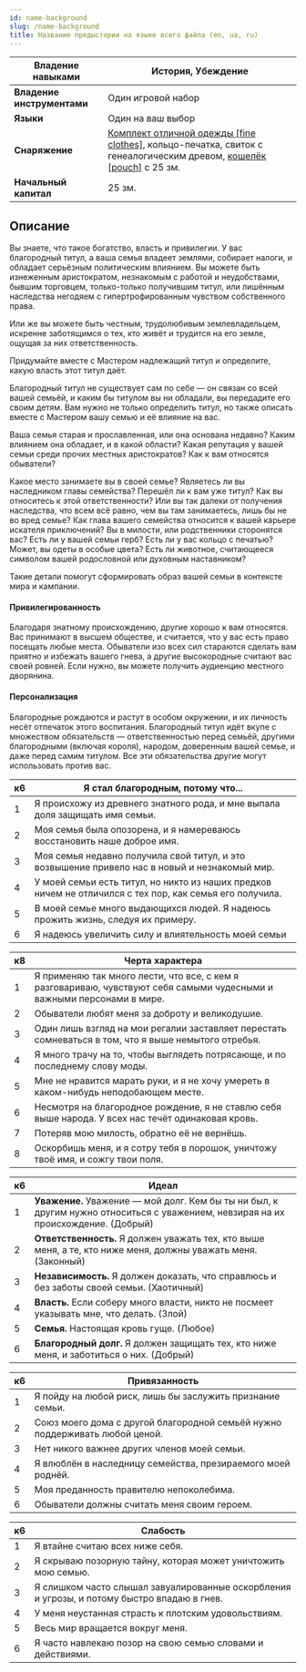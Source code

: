 ```yaml
---
id: name-background
slug: /name-background
title: Название предыстории на языке всего файла (en, ua, ru)
---
```

| **Владение навыками**      | История, Убеждение                                                                                                                                                                        |
| -------------------------- | ----------------------------------------------------------------------------------------------------------------------------------------------------------------------------------------- |
| **Владение инструментами** | Один игровой набор                                                                                                                                                                        |
| **Языки**                  | Один на ваш выбор                                                                                                                                                                         |
| **Снаряжение**             | [Комплект отличной одежды [fine clothes]](https://ttg.club/items/fine_clothes), кольцо-печатка, свиток с генеалогическим древом, [кошелёк [pouch]](https://ttg.club/items/pouch) с 25 зм. |
| **Начальный капитал**      | 25 зм.                                                                                                                                                                                    |
## Описание
Вы знаете, что такое богатство, власть и привилегии. У вас благородный титул, а ваша семья владеет землями, собирает налоги, и обладает серьёзным политическим влиянием. Вы можете быть изнеженным аристократом, незнакомым с работой и неудобствами, бывшим торговцем, только-только получившим титул, или лишённым наследства негодяем с гипертрофированным чувством собственного права.

Или же вы можете быть честным, трудолюбивым землевладельцем, искренне заботящимся о тех, кто живёт и трудится на его земле, ощущая за них ответственность.

Придумайте вместе с Мастером надлежащий титул и определите, какую власть этот титул даёт.

Благородный титул не существует сам по себе — он связан со всей вашей семьёй, и каким бы титулом вы ни обладали, вы передадите его своим детям. Вам нужно не только определить титул, но также описать вместе с Мастером вашу семью и её влияние на вас.

Ваша семья старая и прославленная, или она основана недавно? Каким влиянием она обладает, и в какой области? Какая репутация у вашей семьи среди прочих местных аристократов? Как к вам относятся обыватели?

Какое место занимаете вы в своей семье? Являетесь ли вы наследником главы семейства? Перешёл ли к вам уже титул? Как вы относитесь к этой ответственности? Или вы так далеки от получения наследства, что всем всё равно, чем вы там занимаетесь, лишь бы не во вред семье? Как глава вашего семейства относится к вашей карьере искателя приключений? Вы в милости, или родственники сторонятся вас? Есть ли у вашей семьи герб? Есть ли у вас кольцо с печатью? Может, вы одеты в особые цвета? Есть ли животное, считающееся символом вашей родословной или духовным наставником?

Такие детали помогут сформировать образ вашей семьи в контексте мира и кампании.

#### Привилегированность

Благодаря знатному происхождению, другие хорошо к вам относятся. Вас принимают в высшем обществе, и считается, что у вас есть право посещать любые места. Обыватели изо всех сил стараются сделать вам приятно и избежать вашего гнева, а другие высокородные считают вас своей ровней. Если нужно, вы можете получить аудиенцию местного дворянина.

#### Персонализация

Благородные рождаются и растут в особом окружении, и их личность несёт отпечаток этого воспитания. Благородный титул идёт вкупе с множеством обязательств — ответственностью перед семьёй, другими благородными (включая короля), народом, доверенным вашей семье, и даже перед самим титулом. Все эти обязательства другие могут использовать против вас.

|к6|Я стал благородным, потому что...|
|---|---|
|1|Я происхожу из древнего знатного рода, и мне выпала доля защищать имя семьи.|
|2|Моя семья была опозорена, и я намереваюсь восстановить наше доброе имя.|
|3|Моя семья недавно получила свой титул, и это возвышение привело нас в новый и незнакомый мир.|
|4|У моей семьи есть титул, но никто из наших предков ничем не отличился с тех пор, как семья его получила.|
|5|В моей семье много выдающихся людей. Я надеюсь прожить жизнь, следуя их примеру.|
|6|Я надеюсь увеличить силу и влиятельность моей семьи|

|к8|Черта характера|
|---|---|
|1|Я применяю так много лести, что все, с кем я разговариваю, чувствуют себя самыми чудесными и важными персонами в мире.|
|2|Обыватели любят меня за доброту и великодушие.|
|3|Один лишь взгляд на мои регалии заставляет перестать сомневаться в том, что я выше немытого отребья.|
|4|Я много трачу на то, чтобы выглядеть потрясающе, и по последнему слову моды.|
|5|Мне не нравится марать руки, и я не хочу умереть в каком-нибудь неподобающем месте.|
|6|Несмотря на благородное рождение, я не ставлю себя выше народа. У всех нас течёт одинаковая кровь.|
|7|Потеряв мою милость, обратно её не вернёшь.|
|8|Оскорбишь меня, и я сотру тебя в порошок, уничтожу твоё имя, и сожгу твои поля.|

|к6|Идеал|
|---|---|
|1|**Уважение.** Уважение — мой долг. Кем бы ты ни был, к другим нужно относиться с уважением, невзирая на их происхождение. (Добрый)|
|2|**Ответственность.** Я должен уважать тех, кто выше меня, а те, кто ниже меня, должны уважать меня. (Законный)|
|3|**Независимость.** Я должен доказать, что справлюсь и без заботы своей семьи. (Хаотичный)|
|4|**Власть.** Если соберу много власти, никто не посмеет указывать мне, что делать. (Злой)|
|5|**Семья.** Настоящая кровь гуще. (Любое)|
|6|**Благородный долг.** Я должен защищать тех, кто ниже меня, и заботиться о них. (Добрый)|

|к6|Привязанность|
|---|---|
|1|Я пойду на любой риск, лишь бы заслужить признание семьи.|
|2|Союз моего дома с другой благородной семьёй нужно поддерживать любой ценой.|
|3|Нет никого важнее других членов моей семьи.|
|4|Я влюблён в наследницу семейства, презираемого моей роднёй.|
|5|Моя преданность правителю непоколебима.|
|6|Обыватели должны считать меня своим героем.|

|к6|Слабость|
|---|---|
|1|Я втайне считаю всех ниже себя.|
|2|Я скрываю позорную тайну, которая может уничтожить мою семью.|
|3|Я слишком часто слышал завуалированные оскорбления и угрозы, и потому быстро впадаю в гнев.|
|4|У меня неустанная страсть к плотским удовольствиям.|
|5|Весь мир вращается вокруг меня.|
|6|Я часто навлекаю позор на свою семью словами и действиями.|
